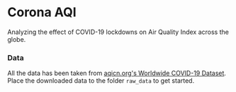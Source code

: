 # Corona AQI

Analyzing the effect of COVID-19 lockdowns on Air Quality Index across the globe.

### Data
All the data has been taken from [aqicn.org's Worldwide COVID-19 Dataset](https://aqicn.org/data-platform/covid19/). 
Place the downloaded data to the folder `raw_data` to get started.
